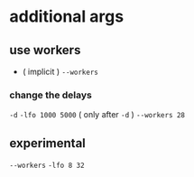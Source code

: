 # additional args
## use workers
- ( implicit ) `--workers`
### change the delays
`-d` `-lfo 1000 5000` ( only after `-d` )
`--workers 28` 
## experimental
`--workers` `-lfo 8 32`
